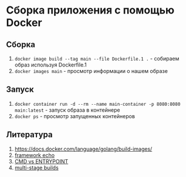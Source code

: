 # Сборка приложения с помощью Docker

## Сборка
1. `docker image build --tag main --file Dockerfile.1 .` - собираем образ используя Dockerfile.1
1. `docker images main` - просмотр информации о нашем образе

## Запуск 
1. `docker container run -d --rm --name main-container -p 8080:8080 main:latest` - запуск образа в контейнере
1. `docker ps` - просмотр запущенных контейнеров


## Литература
1. https://docs.docker.com/language/golang/build-images/
1. [framework echo](https://echo.labstack.com/)
1. [CMD vs ENTRYPOINT](https://habr.com/ru/companies/slurm/articles/329138/)
1. [multi-stage builds](https://docs.docker.com/build/building/multi-stage/)